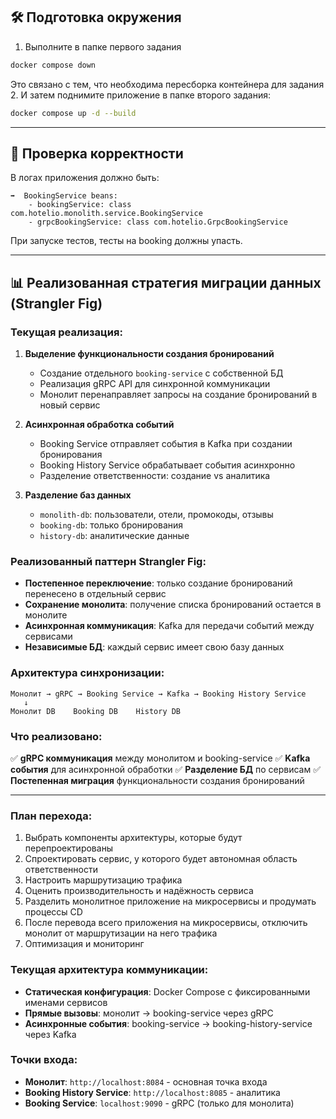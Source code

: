 ## 🛠️ Подготовка окружения

1. Выполните в папке первого задания 
```bash
docker compose down
```
Это связано с тем, что необходима пересборка контейнера для задания 2.
И затем поднимите приложение в папке второго задания:
```bash
docker compose up -d --build
```
---

## 🚀 Проверка корректности

В логах приложения должно быть:
```
➡️  BookingService beans:
    - bookingService: class com.hotelio.monolith.service.BookingService
    - grpcBookingService: class com.hotelio.GrpcBookingService
```

При запуске тестов, тесты на booking должны упасть.

---

## 📊 Реализованная стратегия миграции данных (Strangler Fig)

### Текущая реализация:

1. **Выделение функциональности создания бронирований**
   - Создание отдельного `booking-service` с собственной БД
   - Реализация gRPC API для синхронной коммуникации
   - Монолит перенаправляет запросы на создание бронирований в новый сервис

2. **Асинхронная обработка событий**
   - Booking Service отправляет события в Kafka при создании бронирования
   - Booking History Service обрабатывает события асинхронно
   - Разделение ответственности: создание vs аналитика

3. **Разделение баз данных**
   - `monolith-db`: пользователи, отели, промокоды, отзывы
   - `booking-db`: только бронирования
   - `history-db`: аналитические данные

### Реализованный паттерн Strangler Fig:

- **Постепенное переключение**: только создание бронирований перенесено в отдельный сервис
- **Сохранение монолита**: получение списка бронирований остается в монолите
- **Асинхронная коммуникация**: Kafka для передачи событий между сервисами
- **Независимые БД**: каждый сервис имеет свою базу данных

### Архитектура синхронизации:

```
Монолит → gRPC → Booking Service → Kafka → Booking History Service
   ↓
Монолит DB    Booking DB    History DB
```

### Что реализовано:

✅ **gRPC коммуникация** между монолитом и booking-service
✅ **Kafka события** для асинхронной обработки
✅ **Разделение БД** по сервисам
✅ **Постепенная миграция** функциональности создания бронирований

---

### План перехода:

1. Выбрать компоненты архитектуры, которые будут перепроектированы
2. Спроектировать сервис, у которого будет автономная область ответственности
3. Настроить маршрутизацию трафика
4. Оценить производительность и надёжность сервиса
5. Разделить монолитное приложение на микросервисы и продумать процессы CD
6. После перевода всего приложения на микросервисы, отключить монолит от маршрутизации на него трафика
7. Оптимизация и мониторинг

### Текущая архитектура коммуникации:

- **Статическая конфигурация**: Docker Compose с фиксированными именами сервисов
- **Прямые вызовы**: монолит → booking-service через gRPC
- **Асинхронные события**: booking-service → booking-history-service через Kafka

### Точки входа:

- **Монолит**: `http://localhost:8084` - основная точка входа
- **Booking History Service**: `http://localhost:8085` - аналитика
- **Booking Service**: `localhost:9090` - gRPC (только для монолита)
